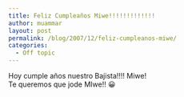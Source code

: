 ```yaml
---
title: Feliz Cumpleaños Miwe!!!!!!!!!!!!!
author: muammar
layout: post
permalink: /blog/2007/12/feliz-cumpleanos-miwe/
categories:
  - Off topic
---
```

Hoy cumple años nuestro Bajista!!!! Miwe!  
Te queremos que jode MIwe!! 😀